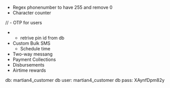 - Regex phonenumber to have 255 and remove 0
- Character counter 

// - OTP for users
- * retrive pin id from db
- Custom Bulk SMS
   - Schedule time
- Two-way messang
- Payment Collections
- Disbursements
- Airtime rewards

db: martian4_customer
db user: martian4_customer
db pass: XAynfDpm82y